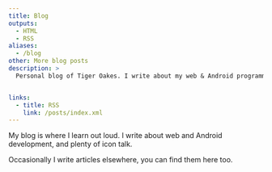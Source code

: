 ```yaml
---
title: Blog
outputs:
  - HTML
  - RSS
aliases:
  - /blog
other: More blog posts
description: >
  Personal blog of Tiger Oakes. I write about my web & Android programming projects and what I learn from them.


links:
  - title: RSS
    link: /posts/index.xml
---
```


My blog is where I learn out loud. I write about web and Android development, and plenty of icon talk.

Occasionally I write articles elsewhere, you can find them here too.

